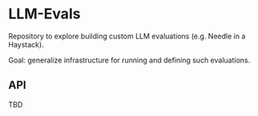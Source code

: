 # LLM-Evals

Repository to explore building custom LLM evaluations (e.g. Needle in a Haystack).

Goal: generalize infrastructure for running and defining such evaluations.

## API

TBD
